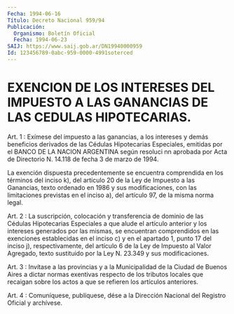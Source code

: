 ```yaml
---
Fecha: 1994-06-16
Título: Decreto Nacional 959/94
Publicación:
  Organismo: Boletín Oficial
  Fecha: 1994-06-23
SAIJ: https://www.saij.gob.ar/DN19940000959
Id: 123456789-0abc-959-0000-4991soterced
---
```

# EXENCION DE LOS INTERESES DEL IMPUESTO A LAS GANANCIAS DE LAS CEDULAS HIPOTECARIAS.

<a id="1"></a>
Art. 1 : Exímese del impuesto a las ganancias, a los intereses y  demás    beneficios    derivados  de  las  Cédulas  Hipotecarias Especiales, emitidas por el  BANCO  DE  LA  NACION  ARGENTINA según resoluci nn aprobada por Acta de Directorio N. 14.118  de  fecha  3 de marzo de 1994.

La  exención dispuesta precedentemente se encuentra comprendida en los términos  del  inciso k), del artículo 20 de la Ley de Impuesto a las Ganancias, texto  ordenado  en 1986 y sus modificaciones, con las limitaciones previstas en el inciso  a), del artículo 97, de la misma norma legal.

<a id="2"></a>
Art. 2 : La suscripción, colocación y transferencia de dominio de las  Cédulas  Hipotecarias  Especiales  a  que alude el artículo anterior  y los intereses generados por las mismas,  se  encuentran comprendidos  en  las  exenciones establecidas en el inciso c) y en el  apartado  1,  punto 17  del  inciso  j),  respectivamente,  del artículo  6  de  la  Ley  de  Impuesto  al  Valor  Agregado,  texto sustituido por la Ley N. 23.349 y sus modificaciones.

<a id="3"></a>
Art.  3 : Invítase a las provincias y a la Municipalidad de la Ciudad de Buenos  Aires  a  dictar normas exentivas respecto de los tributos locales que recaigan  sobre  los  actos  a que se refieren los artículos anteriores.

<a id="4"></a>
Art. 4 : Comuníquese, publíquese, dése a la Dirección Nacional del Registro Oficial y archívese.